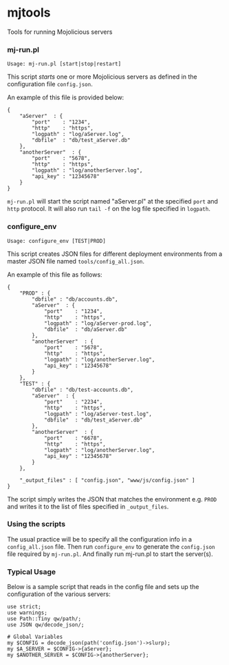 mjtools
=======

Tools for running Mojolicious servers

### mj-run.pl

    Usage: mj-run.pl [start|stop|restart]

This script *starts* one or more Mojolicious servers as defined in the configuration file <code>config.json</code>.

An example of this file is provided below:

    { 
        "aServer"  : {
            "port"    : "1234", 
            "http"    : "https",
            "logpath" : "log/aServer.log",
            "dbfile"  : "db/test_aServer.db"
        },
        "anotherServer"  : {
            "port"    : "5678", 
            "http"    : "https",
            "logpath" : "log/anotherServer.log",
            "api_key" : "12345678"
        }
    }

<code>mj-run.pl</code> will start the script named "aServer.pl" at the
specified <code>port</code> and <code>http</code> protocol. It will also run
<code>tail -f</code> on the log file specified in <code>logpath</code>.

### configure_env

    Usage: configure_env [TEST|PROD]

This script creates JSON files for different deployment environments from a
master JSON file named <code>tools/config_all.json</code>.

An example of this file as follows:

    { 
        "PROD" : { 
            "dbfile" : "db/accounts.db",
            "aServer"  : {
                "port"    : "1234",
                "http"    : "https",
                "logpath" : "log/aServer-prod.log",
                "dbfile"  : "db/aServer.db"
            },
            "anotherServer"  : {
                "port"    : "5678", 
                "http"    : "https",
                "logpath" : "log/anotherServer.log",
                "api_key" : "12345678"
            }
        },
        "TEST" : { 
            "dbfile" : "db/test-accounts.db",
            "aServer"  : {
                "port"    : "2234", 
                "http"    : "https",
                "logpath" : "log/aServer-test.log",
                "dbfile"  : "db/test_aServer.db"
            },
            "anotherServer"  : {
                "port"    : "6678", 
                "http"    : "https",
                "logpath" : "log/anotherServer.log",
                "api_key" : "12345678"
            }
        },

        "_output_files" : [ "config.json", "www/js/config.json" ]
    }

The script simply writes the JSON that matches the environment e.g.
<code>PROD</code> and writes it to the list of files specified in
<code>_output_files</code>.

### Using the scripts

The usual practice will be to specify all the configuration info in a
<code>config_all.json</code> file. Then run <code>configure_env</code> to
generate the <code>config.json</code> file required by <code>mj-run.pl</code>.
And finally run mj-run.pl to start the server(s).


### Typical Usage

Below is a sample script that reads in the config file and sets up the
configuration of the various servers:

    use strict;
    use warnings;
    use Path::Tiny qw/path/;
    use JSON qw/decode_json/;

    # Global Variables
    my $CONFIG = decode_json(path('config.json')->slurp);
    my $A_SERVER = $CONFIG->{aServer};
    my $ANOTHER_SERVER = $CONFIG->{anotherServer};

